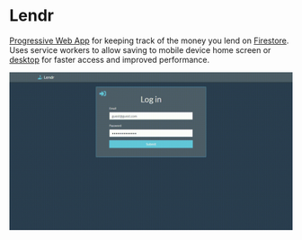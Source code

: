 # Lendr

[Progressive Web App](https://developers.google.com/web/progressive-web-apps/) for keeping track of the money you lend on [Firestore](https://firebase.google.com/docs/firestore/). Uses service workers to allow saving to mobile device home screen or [desktop](https://developers.google.com/web/progressive-web-apps/desktop) for faster access and improved performance.

<p align="center">
  <img src="./demo.gif" alt="demo"/>
</p>
